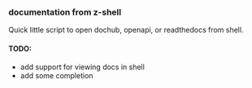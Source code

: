 ### documentation from z-shell
Quick little script to open dochub, openapi, or readthedocs from shell.

#### TODO:
* add support for viewing docs in shell
* add some completion
